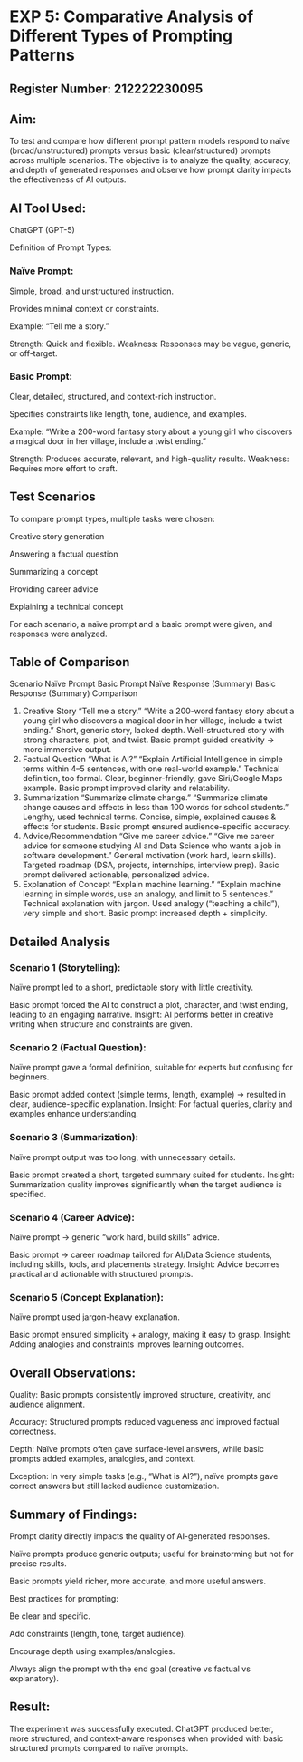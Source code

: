 # EXP 5: Comparative Analysis of Different Types of Prompting Patterns
## Register Number: 212222230095

## Aim:

To test and compare how different prompt pattern models respond to naïve (broad/unstructured) prompts versus basic (clear/structured) prompts across multiple scenarios. The objective is to analyze the quality, accuracy, and depth of generated responses and observe how prompt clarity impacts the effectiveness of AI outputs.

## AI Tool Used:

ChatGPT (GPT-5)

Definition of Prompt Types:

### Naïve Prompt:

Simple, broad, and unstructured instruction.

Provides minimal context or constraints.

Example: “Tell me a story.”

Strength: Quick and flexible.
Weakness: Responses may be vague, generic, or off-target.

### Basic Prompt:

Clear, detailed, structured, and context-rich instruction.

Specifies constraints like length, tone, audience, and examples.

Example: “Write a 200-word fantasy story about a young girl who discovers a magical door in her village, include a twist ending.”

Strength: Produces accurate, relevant, and high-quality results.
Weakness: Requires more effort to craft.

## Test Scenarios

To compare prompt types, multiple tasks were chosen:

Creative story generation

Answering a factual question

Summarizing a concept

Providing career advice

Explaining a technical concept

For each scenario, a naïve prompt and a basic prompt were given, and responses were analyzed.

## Table of Comparison
Scenario	Naïve Prompt	Basic Prompt	Naïve Response (Summary)	Basic Response (Summary)	Comparison
1. Creative Story	“Tell me a story.”	“Write a 200-word fantasy story about a young girl who discovers a magical door in her village, include a twist ending.”	Short, generic story, lacked depth.	Well-structured story with strong characters, plot, and twist.	Basic prompt guided creativity → more immersive output.
2. Factual Question	“What is AI?”	“Explain Artificial Intelligence in simple terms within 4–5 sentences, with one real-world example.”	Technical definition, too formal.	Clear, beginner-friendly, gave Siri/Google Maps example.	Basic prompt improved clarity and relatability.
3. Summarization	“Summarize climate change.”	“Summarize climate change causes and effects in less than 100 words for school students.”	Lengthy, used technical terms.	Concise, simple, explained causes & effects for students.	Basic prompt ensured audience-specific accuracy.
4. Advice/Recommendation	“Give me career advice.”	“Give me career advice for someone studying AI and Data Science who wants a job in software development.”	General motivation (work hard, learn skills).	Targeted roadmap (DSA, projects, internships, interview prep).	Basic prompt delivered actionable, personalized advice.
5. Explanation of Concept	“Explain machine learning.”	“Explain machine learning in simple words, use an analogy, and limit to 5 sentences.”	Technical explanation with jargon.	Used analogy (“teaching a child”), very simple and short.	Basic prompt increased depth + simplicity.

## Detailed Analysis

### Scenario 1 (Storytelling):

Naïve prompt led to a short, predictable story with little creativity.

Basic prompt forced the AI to construct a plot, character, and twist ending, leading to an engaging narrative.
Insight: AI performs better in creative writing when structure and constraints are given.

### Scenario 2 (Factual Question):

Naïve prompt gave a formal definition, suitable for experts but confusing for beginners.

Basic prompt added context (simple terms, length, example) → resulted in clear, audience-specific explanation.
Insight: For factual queries, clarity and examples enhance understanding.

### Scenario 3 (Summarization):

Naïve prompt output was too long, with unnecessary details.

Basic prompt created a short, targeted summary suited for students.
Insight: Summarization quality improves significantly when the target audience is specified.

### Scenario 4 (Career Advice):

Naïve prompt → generic “work hard, build skills” advice.

Basic prompt → career roadmap tailored for AI/Data Science students, including skills, tools, and placements strategy.
Insight: Advice becomes practical and actionable with structured prompts.

### Scenario 5 (Concept Explanation):

Naïve prompt used jargon-heavy explanation.

Basic prompt ensured simplicity + analogy, making it easy to grasp.
Insight: Adding analogies and constraints improves learning outcomes.

## Overall Observations:

Quality: Basic prompts consistently improved structure, creativity, and audience alignment.

Accuracy: Structured prompts reduced vagueness and improved factual correctness.

Depth: Naïve prompts often gave surface-level answers, while basic prompts added examples, analogies, and context.

Exception: In very simple tasks (e.g., “What is AI?”), naïve prompts gave correct answers but still lacked audience customization.

## Summary of Findings:

Prompt clarity directly impacts the quality of AI-generated responses.

Naïve prompts produce generic outputs; useful for brainstorming but not for precise results.

Basic prompts yield richer, more accurate, and more useful answers.

Best practices for prompting:

Be clear and specific.

Add constraints (length, tone, target audience).

Encourage depth using examples/analogies.

Always align the prompt with the end goal (creative vs factual vs explanatory).

## Result:

The experiment was successfully executed. ChatGPT produced better, more structured, and context-aware responses when provided with basic structured prompts compared to naïve prompts.
